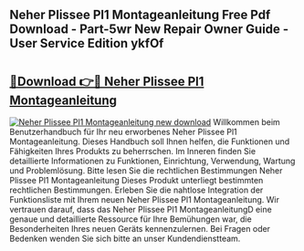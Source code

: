 ## Neher Plissee Pl1 Montageanleitung Free Pdf Download - Part-5wr New Repair Owner Guide - User Service Edition ykfOf

# <h2><a href="http://df859w.blite.top/?on=Neher+Plissee+Pl1+Montageanleitung">🔗Download 👉🔴 Neher Plissee Pl1 Montageanleitung</a></h2>

[![Neher Plissee Pl1 Montageanleitung new download](https://i.imgur.com/lujVjoI.png)](http://df859w.blite.top/?on=Neher+Plissee+Pl1+Montageanleitung)
Willkommen beim Benutzerhandbuch für Ihr neu erworbenes Neher Plissee Pl1 Montageanleitung. Dieses Handbuch soll Ihnen helfen, die Funktionen und Fähigkeiten Ihres Produkts zu beherrschen. Im Inneren finden Sie detaillierte Informationen zu Funktionen, Einrichtung, Verwendung, Wartung und Problemlösung. Bitte lesen Sie die rechtlichen Bestimmungen Neher Plissee Pl1 Montageanleitung Dieses Produkt unterliegt bestimmten rechtlichen Bestimmungen. Erleben Sie die nahtlose Integration der Funktionsliste mit Ihrem neuen Neher Plissee Pl1 Montageanleitung. Wir vertrauen darauf, dass das Neher Plissee Pl1 MontageanleitungD eine genaue und detaillierte Ressource für Ihre Bemühungen war, die Besonderheiten Ihres neuen Geräts kennenzulernen. Bei Fragen oder Bedenken wenden Sie sich bitte an unser Kundendienstteam.

